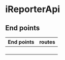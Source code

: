 # iReporterApi

## End points

| End points  	|  routes 	|
|---	        |---	|
|   	        |   	|
|   	        |   	|
|   	        |   	|
|   	        |       |